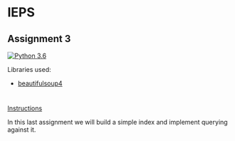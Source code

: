 # IEPS
## Assignment 3
[![Python 3.6](https://img.shields.io/badge/python-3.6-blue.svg)](https://www.python.org/downloads/release/python-360/)

Libraries used:
- [beautifulsoup4](https://pypi.org/project/beautifulsoup4/)
# 
[Instructions](https://szitnik.github.io/wier-labs/PA3.html)

In this last assignment we will build a simple index and implement querying against it.
